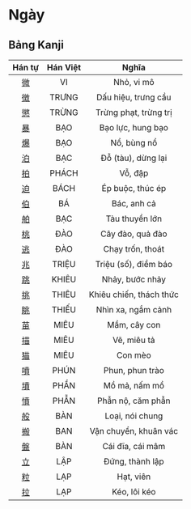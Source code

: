 <link href="styles.css" rel="stylesheet">

# Ngày

## Bảng Kanji

| Hán tự | Hán Việt | Nghĩa |
| :---: | :---: | :---: |
| [<span class="stroke-order">微</span>](https://www.tiengnhatdongian.com/kanji/giai-nghia-kanji-%E5%BE%AE) | VI | Nhỏ, vi mô |
| [<span class="stroke-order">徴</span>](https://www.tiengnhatdongian.com/kanji/giai-nghia-kanji-%E5%BE%B4) | TRƯNG | Dấu hiệu, trưng cầu |
| [<span class="stroke-order">懲</span>](https://www.tiengnhatdongian.com/kanji/giai-nghia-kanji-%E6%87%B2) | TRỪNG | Trừng phạt, trừng trị |
| [<span class="stroke-order">暴</span>](https://www.tiengnhatdongian.com/kanji/giai-nghia-kanji-%E6%9A%B4) | BẠO | Bạo lực, hung bạo |
| [<span class="stroke-order">爆</span>](https://www.tiengnhatdongian.com/kanji/giai-nghia-kanji-%E7%88%86) | BẠO | Nổ, bùng nổ |
| [<span class="stroke-order">泊</span>](https://www.tiengnhatdongian.com/kanji/giai-nghia-kanji-%E6%B3%8A) | BẠC | Đỗ (tàu), dừng lại |
| [<span class="stroke-order">拍</span>](https://www.tiengnhatdongian.com/kanji/giai-nghia-kanji-%E6%8B%8D) | PHÁCH | Vỗ, đập |
| [<span class="stroke-order">迫</span>](https://www.tiengnhatdongian.com/kanji/giai-nghia-kanji-%E8%BF%AB) | BÁCH | Ép buộc, thúc ép |
| [<span class="stroke-order">伯</span>](https://www.tiengnhatdongian.com/kanji/giai-nghia-kanji-%E4%BC%AF) | BÁ | Bác, anh cả |
| [<span class="stroke-order">舶</span>](https://www.tiengnhatdongian.com/kanji/giai-nghia-kanji-%E8%88%B6) | BẠC | Tàu thuyền lớn |
| [<span class="stroke-order">桃</span>](https://www.tiengnhatdongian.com/kanji/giai-nghia-kanji-%E6%A1%83) | ĐÀO | Cây đào, quả đào |
| [<span class="stroke-order">逃</span>](https://www.tiengnhatdongian.com/kanji/giai-nghia-kanji-%E9%80%83) | ĐÀO | Chạy trốn, thoát |
| [<span class="stroke-order">兆</span>](https://www.tiengnhatdongian.com/kanji/giai-nghia-kanji-%E5%85%86) | TRIỆU | Triệu (số), điềm báo |
| [<span class="stroke-order">跳</span>](https://www.tiengnhatdongian.com/kanji/giai-nghia-kanji-%E8%B7%B3) | KHIÊU | Nhảy, bước nhảy |
| [<span class="stroke-order">挑</span>](https://www.tiengnhatdongian.com/kanji/giai-nghia-kanji-%E6%8C%91) | THIÊU | Khiêu chiến, thách thức |
| [<span class="stroke-order">眺</span>](https://www.tiengnhatdongian.com/kanji/giai-nghia-kanji-%E7%9C%BA) | THIẾU | Nhìn xa, ngắm cảnh |
| [<span class="stroke-order">苗</span>](https://www.tiengnhatdongian.com/kanji/giai-nghia-kanji-%E8%8B%97) | MIÊU | Mầm, cây con |
| [<span class="stroke-order">描</span>](https://www.tiengnhatdongian.com/kanji/giai-nghia-kanji-%E6%8F%8F) | MIÊU | Vẽ, miêu tả |
| [<span class="stroke-order">猫</span>](https://www.tiengnhatdongian.com/kanji/giai-nghia-kanji-%E7%8C%AB) | MIÊU | Con mèo |
| [<span class="stroke-order">噴</span>](https://www.tiengnhatdongian.com/kanji/giai-nghia-kanji-%E5%99%B4) | PHÚN | Phun, phun trào |
| [<span class="stroke-order">墳</span>](https://www.tiengnhatdongian.com/kanji/giai-nghia-kanji-%E5%A2%B3) | PHẦN | Mồ mả, nấm mồ |
| [<span class="stroke-order">憤</span>](https://www.tiengnhatdongian.com/kanji/giai-nghia-kanji-%E6%86%A4) | PHẪN | Phẫn nộ, căm phẫn |
| [<span class="stroke-order">般</span>](https://www.tiengnhatdongian.com/kanji/giai-nghia-kanji-%E8%88%AC) | BÀN | Loại, nói chung |
| [<span class="stroke-order">搬</span>](https://www.tiengnhatdongian.com/kanji/giai-nghia-kanji-%E6%90%AC) | BAN | Vận chuyển, khuân vác |
| [<span class="stroke-order">盤</span>](https://www.tiengnhatdongian.com/kanji/giai-nghia-kanji-%E7%9B%A4) | BÀN | Cái đĩa, cái mâm |
| [<span class="stroke-order">立</span>](https://www.tiengnhatdongian.com/kanji/giai-nghia-kanji-%E7%AB%8B) | LẬP | Đứng, thành lập |
| [<span class="stroke-order">粒</span>](https://www.tiengnhatdongian.com/kanji/giai-nghia-kanji-%E7%B2%92) | LẠP | Hạt, viên |
| [<span class="stroke-order">拉</span>](https://www.tiengnhatdongian.com/kanji/giai-nghia-kanji-%E6%8B%89) | LẠP | Kéo, lôi kéo |

